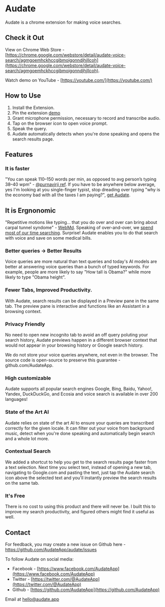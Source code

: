 # Audate
Audate is a chrome extension for making voice searches.

## Check it Out
View on Chrome Web Store - [https://chrome.google.com/webstore/detail/audate-voice-search/agmgoemhckhccgibmoigonndjhjllcoh](https://chrome.google.com/webstore/detail/audate-voice-search/agmgoemhckhccgibmoigonndjhjllcoh).

Watch demo on YouTube - [https://youtube.com/](https://youtube.com/)

## How to Use

1. Install the Extension.
2. Pin the extension [demo](https://support.getmagical.com/hc/en-us/articles/5614632993691-Step-1-Pin-the-extension-)
3. Grant microphone permission, necessary to record and transcribe audio.
4. Tap on the browser icon to open voice prompt.
5. Speak the query.
6. Audate automatically detects when you're done speaking and opens the search results page.

## Features


### It is faster
"You can speak 110–150 words per min, as opposed to avg person’s typing 38–40 wpm" - [@purnavirji ref](https://www.bruceclay.com/blog/learn-how-to-optimize-for-voice-search-now/). If you have to be anywhere below average, yes I'm looking at you single-finger typist, stop dreading over typing "why is the economy bad with all the taxes I am paying?", [get Audate](https://chrome.google.com/webstore/detail/audate-voice-search/agmgoemhckhccgibmoigonndjhjllcoh).

## It is Ergnonomic
"Repetitive motions like typing... that you do over and over can bring about carpal tunnel syndome" - [WebMd](https://www.webmd.com/pain-management/carpal-tunnel/carpal-tunnel-syndrome). Speaking of over-and-over, we [spend most of our time searching]([https://i.imgur.com/9RSuuFR.png](https://www.digitalinformationworld.com/2021/08/how-does-world-spend-its-time-on.html)). Surprise! Audate enables you to do that search with voice and save on some medical bills.


### Better queries -> Better Results
Voice queries are more natural than text queries and today's AI models are better at answering voice queries than a bunch of typed keywords. For example, people are more likely to say "How tall is Obama?" while more likely to type "Obama height".

### Fewer Tabs, Improved Productivity.
With Audate, search results can be displayed in a Preview pane in the same tab. The preview pane is interactive and functions like an Assistant in a browsing context.

### Privacy Friendly
No need to open new incognito tab to avoid an off query poluting your search history, Audate previews happen in a different browser context that would not appear in your browsing history or Google search history.

We do not store your voice queries anywhere, not even in the browser. The source code is open-source to preserve this guarantee - github.com/AudateApp.

### High customizable
Audate supports all popular search engines Google, Bing, Baidu, Yahoo!, Yandex, DuckDuckGo, and Ecosia and voice search is available in over 200 languages!

### State of the Art AI
Audate relies on state of the art AI to ensure your queries are transcribed correctly for the given locale.  It can filter out your voice from background music, detect when you're done speaking and automatically begin search and a whole lot more.

### Contextual Search
We added a shortcut to help you get to the search results page faster from a text selection. Next time you select text, instead of opening a new tab, navigating to Google.com and pasting the text, just tap the Audate search icon above the selected text and you'll instantly preview the search results on the same tab.

### It's Free
There is no cost to using this product and there will never be. I built this to improve my search productivity, and figured others might find it useful as well.


## Contact

For feedback, you may create a new issue on Github here - https://github.com/AudateApp/audate/issues

To follow Audate on social media:
* Facebook - [https://www.facebook.com/AudateApp](https://www.facebook.com/AudateApp)
* Twitter - [https://twitter.com/@AudateApp](https://twitter.com/@AudateApp)
* Github - [https://github.com/AudateApp](https://github.com/AudateApp)

Email at hello@audate.app
